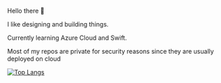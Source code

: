 Hello there 👋

I like designing and building things.

Currently learning Azure Cloud and Swift.

Most of my repos are private for security reasons since they are usually deployed on cloud 

[![Top Langs](https://github-readme-stats-git-masterrstaa-rickstaa.vercel.app/api/top-langs/?username=anuraghazra)](https://github.com/anuraghazra/github-readme-stats)
